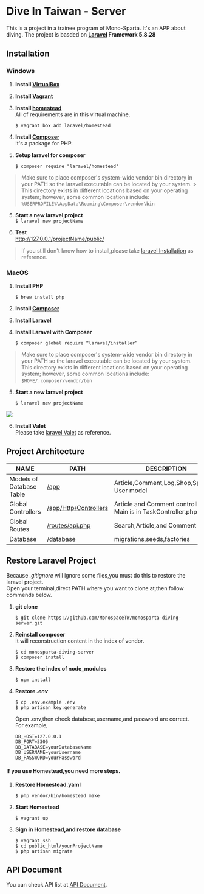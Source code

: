 # Dive In Taiwan - Server
  This is a project in a trainee program of Mono-Sparta. It's an APP about diving.
  The project is basded on **[Laravel](https://laravel.tw/) Framework 5.8.28** 

## Installation
### Windows
1. **Install [VirtualBox](https://www.virtualbox.org/)**
2. **Install [Vagrant](https://www.vagrantup.com/downloads.html)**
3. **Install [homestead](https://laravel.com/docs/5.8/homestead)**  
   All of requirements are in this virtual machine.
   
   `$ vagrant box add laravel/homestead`
   
2. **Install [Composer](https://getcomposer.org/)**  
   It's a package for PHP.
3. **Setup laravel for composer**  

   `$ composer require "laravel/homestead"`

> Make sure to place composer's system-wide vendor bin directory in your PATH so the laravel executable can be located by your system.  > This directory exists in different locations based on your operating system; however, some common locations include:
> `%USERPROFILE%\AppData\Roaming\Composer\vendor\bin` 

5. **Start a new laravel project**  
   `$ laravel new projectName`

6. **Test**  
   http://127.0.0.1/projectName/public/

> If you still don't know how to install,please take [laravel Installation](https://laravel.com/docs/5.8/installation) as reference.

### MacOS
1. **Install PHP**  

   `$ brew install php`
2. **Install [Composer](https://getcomposer.org/)**  

3. **Install [Laravel]((https://docs.laravel-dojo.com/laravel/5.5))**

4. **Install Laravel with Composer**  

    `$ composer global require “laravel/installer”`

> Make sure to place composer's system-wide vendor bin directory in your PATH so the laravel executable can be located by your system.
> This directory exists in different locations based on your operating system; however, some common locations include:
> `$HOME/.composer/vendor/bin` 

5. **Start a new laravel project**  

   `$ laravel new projectName`  
   
![](https://i.imgur.com/An8LyTL.png)


6. **Install Valet**  
   Please take [laravel Valet](https://laravel.com/docs/5.8/valet) as reference.

## Project Architecture

|NAME|PATH|DESCRIPTION|
|----|----|-----------|
|Models of Database Table |[/app](https://github.com/MonospaceTW/monosparta-diving-server/tree/master/app)|Article,Comment,Log,Shop,Spot,and User model|
|Global Controllers|[/app/Http/Controllers](https://github.com/MonospaceTW/monosparta-diving-server/tree/master/app/Http/Controllers)|Article and Comment controller. Main is in TaskController.php|
|Global Routes|[/routes/api.php](https://github.com/MonospaceTW/monosparta-diving-server/blob/master/routes/api.php)|Search,Article,and Comment routes|
|Database|[/database](https://github.com/MonospaceTW/monosparta-diving-server/tree/master/database)|migrations,seeds,factories|

## Restore Laravel Project
Because *.gitignore* will ignore some files,you must do this to restore the laravel project.  
Open your terminal,direct PATH where you want to clone at,then follow commends below.

1. **git clone**  

   `$ git clone https://github.com/MonospaceTW/monosparta-diving-server.git`

2. **Reinstall composer**  
   It will reconstruction content in   the index of vendor.  
   
   `$ cd monosparta-diving-server`  
   `$ composer install`
   
3. **Restore the index of node_modules**   

   `$ npm install`
   
4. **Restore *.env***  

   `$ cp .env.example .env`  
   `$ php artisan key:generate`  
   
   Open .env,then check databese,username,and password are correct.  
   For example,  
   
   ```
   DB_HOST=127.0.0.1
   DB_PORT=3306
   DB_DATABASE=yourDatabaseName
   DB_USERNAME=yourUsername
   DB_PASSWORD=yourPassword
   ```
   
#### If you use Homestead,you need more steps.
1. **Restore Homestead.yaml**  

   `$ php vendor/bin/homestead make`
   
3. **Start Homestead**  

   `$ vagrant up`
   
5. **Sign in Homestead,and restore database**  

   `$ vagrant ssh`  
   `$ cd public_html/yourProjectName`  
   `$ php artisan migrate`
   
## API Document  
You can check API list at [API Document](https://divingapi.docs.apiary.io/#).

